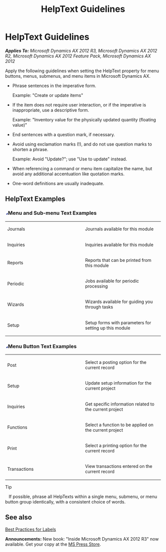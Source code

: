﻿---
title: HelpText Guidelines
TOCTitle: HelpText Guidelines
ms:assetid: ed4563d8-c447-4e78-a2ca-581c0a41ed64
ms:mtpsurl: https://msdn.microsoft.com/en-us/library/Aa884538(v=AX.60)
ms:contentKeyID: 35253240
ms.date: 05/18/2015
mtps_version: v=AX.60
---

# HelpText Guidelines 


_**Applies To:** Microsoft Dynamics AX 2012 R3, Microsoft Dynamics AX 2012 R2, Microsoft Dynamics AX 2012 Feature Pack, Microsoft Dynamics AX 2012_

Apply the following guidelines when setting the HelpText property for menu buttons, menus, submenus, and menu items in Microsoft Dynamics AX.

  - Phrase sentences in the imperative form.
    
    Example: "Create or update items"

  - If the item does not require user interaction, or if the imperative is inappropriate, use a descriptive form.
    
    Example: "Inventory value for the physically updated quantity (floating value)"

  - End sentences with a question mark, if necessary.

  - Avoid using exclamation marks (\!), and do not use question marks to shorten a phrase.
    
    Example: Avoid "Update?"; use "Use to update" instead.

  - When referencing a command or menu item capitalize the name, but avoid any additional accentuation like quotation marks.

  - One-word definitions are usually inadequate.

## HelpText Examples

### ![Aa884538.collapse\_all(en-us,AX.60).gif](images/Gg863931.collapse_all(en-us,AX.60).gif "Aa884538.collapse_all(en-us,AX.60).gif")Menu and Sub-menu Text Examples

<table>
<colgroup>
<col style="width: 50%" />
<col style="width: 50%" />
</colgroup>
<tbody>
<tr class="odd">
<td><p>Journals</p></td>
<td><p>Journals available for this module</p></td>
</tr>
<tr class="even">
<td><p>Inquiries</p></td>
<td><p>Inquiries available for this module</p></td>
</tr>
<tr class="odd">
<td><p>Reports</p></td>
<td><p>Reports that can be printed from this module</p></td>
</tr>
<tr class="even">
<td><p>Periodic</p></td>
<td><p>Jobs available for periodic processing</p></td>
</tr>
<tr class="odd">
<td><p>Wizards</p></td>
<td><p>Wizards available for guiding you through tasks</p></td>
</tr>
<tr class="even">
<td><p>Setup</p></td>
<td><p>Setup forms with parameters for setting up this module</p></td>
</tr>
</tbody>
</table>


### ![Aa884538.collapse\_all(en-us,AX.60).gif](images/Gg863931.collapse_all(en-us,AX.60).gif "Aa884538.collapse_all(en-us,AX.60).gif")Menu Button Text Examples

<table>
<colgroup>
<col style="width: 50%" />
<col style="width: 50%" />
</colgroup>
<tbody>
<tr class="odd">
<td><p>Post</p></td>
<td><p>Select a posting option for the current record</p></td>
</tr>
<tr class="even">
<td><p>Setup</p></td>
<td><p>Update setup information for the current project</p></td>
</tr>
<tr class="odd">
<td><p>Inquiries</p></td>
<td><p>Get specific information related to the current project</p></td>
</tr>
<tr class="even">
<td><p>Functions</p></td>
<td><p>Select a function to be applied on the current project</p></td>
</tr>
<tr class="odd">
<td><p>Print</p></td>
<td><p>Select a printing option for the current record</p></td>
</tr>
<tr class="even">
<td><p>Transactions</p></td>
<td><p>View transactions entered on the current record</p></td>
</tr>
</tbody>
</table>



> [!TIP]
> <P>&nbsp;&nbsp;&nbsp;If possible, phrase all HelpTexts within a single menu, submenu, or menu button group identically, with a consistent choice of words.</P>



## See also

[Best Practices for Labels](best-practices-for-labels.md)

  
**Announcements:** New book: "Inside Microsoft Dynamics AX 2012 R3" now available. Get your copy at the [MS Press Store](https://www.microsoftpressstore.com/store/inside-microsoft-dynamics-ax-2012-r3-9780735685109).

